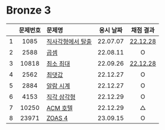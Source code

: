 # Bronze 3

|     | 문제번호 | 문제명                         | 응시 날짜 |           채점 결과           |
| :-: | :------: | :----------------------------- | :-------: | :---------------------------: |
|  1  |   1085   | [직사각형에서 탈출](./1085.js) | 22.07.07  | [22.12.28](./replay/1085.js)  |
|  2  |   2588   | [곱셈](./2588.js)              | 22.08.11  |               O               |
|  3  |  10818   | [최소 최대](./10818.js)        | 22.09.26  | [22.12.28](./replay/10818.js) |
|  4  |   2562   | [최댓값](./2562.js)            | 22.12.27  |               O               |
|  5  |   2884   | [알람 시계](./2884.js)         | 22.12.27  |               O               |
|  6  |   4153   | [직각 삼각형](./4153.js)       | 22.12.29  |               O               |
|  7  |  10250   | [ACM 호텔](./10250.js)         | 22.12.29  |               △               |
|  8  |  23971   | [ZOAS 4](./23971.js)           | 23.09.15  |               O               |
